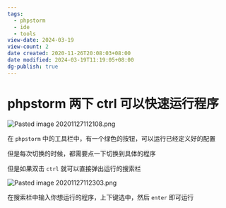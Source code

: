```yaml
---
tags:
  - phpstorm
  - ide
  - tools
view-date: 2024-03-19
view-count: 2
date created: 2020-11-26T20:08:03+08:00
date modified: 2024-03-19T11:19:05+08:00
dg-publish: true
---
```


# phpstorm 两下 ctrl 可以快速运行程序

![Pasted image 20201127112108.png](/img/user/attachs/Pasted%20image%2020201127112108.png)

在 `phpstorm` 中的工具栏中，有一个绿色的按钮，可以运行已经定义好的配置

但是每次切换的时候，都需要点一下切换到具体的程序

但是如果双击 `ctrl` 就可以直接弹出运行的搜索栏

![Pasted image 20201127112303.png](/img/user/attachs/Pasted%20image%2020201127112303.png)

在搜索栏中输入你想运行的程序，上下键选中，然后 `enter` 即可运行
